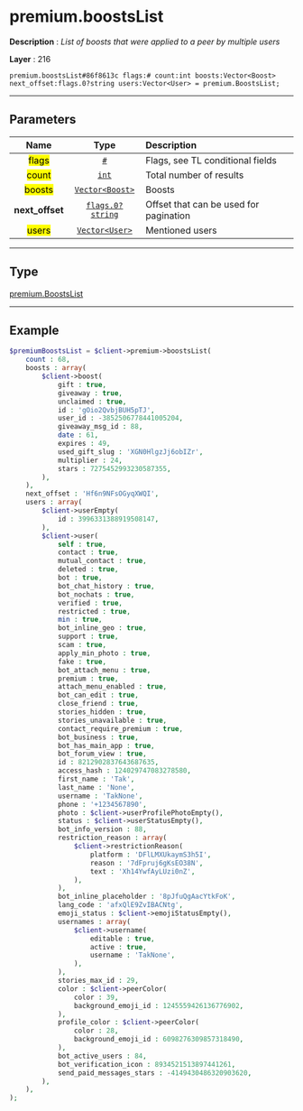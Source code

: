 # premium.boostsList

**Description** : *List of boosts that were applied to a peer by multiple users*

**Layer** : 216

```tl
premium.boostsList#86f8613c flags:# count:int boosts:Vector<Boost> next_offset:flags.0?string users:Vector<User> = premium.BoostsList;
```

---

## Parameters

| Name | Type | Description |
| :---: | :---: | :--- |
| <mark>flags</mark> | [`#`](type/#) | Flags, see TL conditional fields |
| <mark>count</mark> | [`int`](type/int) | Total number of results |
| <mark>boosts</mark> | [`Vector<Boost>`](type/Boost) | Boosts |
| **next_offset** | [`flags.0?string`](type/string) | Offset that can be used for pagination |
| <mark>users</mark> | [`Vector<User>`](type/User) | Mentioned users |

---

## Type

[premium.BoostsList](type/premium.BoostsList)

---

## Example

```php
$premiumBoostsList = $client->premium->boostsList(
	count : 68,
	boosts : array(
		$client->boost(
			gift : true,
			giveaway : true,
			unclaimed : true,
			id : 'gOio2QvbjBUH5pTJ',
			user_id : -3852506778441005204,
			giveaway_msg_id : 88,
			date : 61,
			expires : 49,
			used_gift_slug : 'XGN0HlgzJj6obIZr',
			multiplier : 24,
			stars : 7275452993230587355,
		),
	),
	next_offset : 'Hf6n9NFsOGyqXWQI',
	users : array(
		$client->userEmpty(
			id : 3996331388919508147,
		),
		$client->user(
			self : true,
			contact : true,
			mutual_contact : true,
			deleted : true,
			bot : true,
			bot_chat_history : true,
			bot_nochats : true,
			verified : true,
			restricted : true,
			min : true,
			bot_inline_geo : true,
			support : true,
			scam : true,
			apply_min_photo : true,
			fake : true,
			bot_attach_menu : true,
			premium : true,
			attach_menu_enabled : true,
			bot_can_edit : true,
			close_friend : true,
			stories_hidden : true,
			stories_unavailable : true,
			contact_require_premium : true,
			bot_business : true,
			bot_has_main_app : true,
			bot_forum_view : true,
			id : 8212902837643687635,
			access_hash : 124029747083278580,
			first_name : 'Tak',
			last_name : 'None',
			username : 'TakNone',
			phone : '+1234567890',
			photo : $client->userProfilePhotoEmpty(),
			status : $client->userStatusEmpty(),
			bot_info_version : 88,
			restriction_reason : array(
				$client->restrictionReason(
					platform : 'DFlLMXUkaymS3h5I',
					reason : '7dFpruj6gKsEO38N',
					text : 'Xh14YwfAyLUzi0nZ',
				),
			),
			bot_inline_placeholder : '8pJfuQgAacYtkFoK',
			lang_code : 'afxQlE9ZvIBACNtg',
			emoji_status : $client->emojiStatusEmpty(),
			usernames : array(
				$client->username(
					editable : true,
					active : true,
					username : 'TakNone',
				),
			),
			stories_max_id : 29,
			color : $client->peerColor(
				color : 39,
				background_emoji_id : 1245559426136776902,
			),
			profile_color : $client->peerColor(
				color : 28,
				background_emoji_id : 6098276309857318490,
			),
			bot_active_users : 84,
			bot_verification_icon : 8934521513897441261,
			send_paid_messages_stars : -4149430486320903620,
		),
	),
);
```